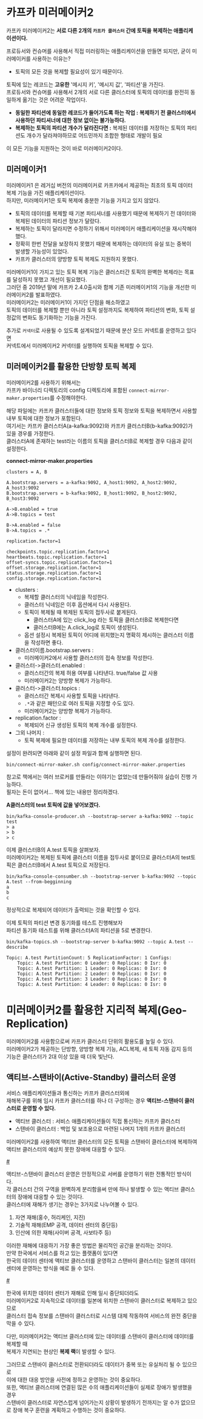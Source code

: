 # 카프카 미러메이커2

카프카 미러메이커2는 **서로 다른 2개의 `카프카 클러스터` 간에 토픽을 복제하는 애플리케이션이다.**        
     
프로듀서와 컨슈머를 사용해서 직접 미러링하는 애플리케이션을 만들면 되지만, 굳이 미러메이커를 사용하는 이유는?  
* 토픽의 모든 것을 복제할 필요성이 있기 때문이다.    
    
토픽에 있는 레코드는 **고유한** '메시지 키', '메시지 값', '파티션'을 가진다.         
프로듀서와 컨슈머를 사용해서 2개의 서로 다른 클러스터에 토픽의 데이터를 완전히 동일하게 옮기는 것은 어려운 작업이다.    
  
* **동일한 파티션에 동일한 레코드가 들어가도록 하는 작업 :** **복제하기 전 클러스터에서 사용하던 파티셔너에 대한 정보 없이는 불가능하다.**    
* **복제하는 토픽의 파티션 개수가 달라진다면 :** 복제된 데이터를 저장하는 토픽의 파티션도 개수가 달라져야하므로 어드민까지 조합한 형태로 개발이 필요  
    
이 모든 기능을 지원하는 것이 바로 미러메이커2이다.    

## 미러메이커1 
미러메이커1 은 레거십 버전의 미러메이커로 카프카에서 제공하는 최초의 토픽 데이터 복제 기능을 가진 애플리케이션이다.  
하지만, 미러메이커1은 토픽 복제에 충분한 기능을 가지고 있지 않았다.   

* 토픽의 데이터를 복제할 때 기본 파티셔너를 사용했기 때문에 복제하기 전 데이터와 복제된 데이터의 파티션 정보가 달랐다.   
* 복제하는 토픽이 달라지면 수정하기 위해서 미러메이커 애플리케이션을 재시작해야했다.      
* 정확히 한번 전달을 보장하지 못했기 때문에 복제하는 데이터의 유실 또는 중복이 발생할 가능성이 있었다.     
* 카프카 클러스터의 양방향 토픽 복제도 지원하지 못했다.    
  
미러메이커1이 가지고 있는 토픽 복제 기능은 클러스터간 토픽의 완벽한 복제라는 목표를 달성하지 못했고 개선이 필요했다.      
그러던 중 2019년 말에 카프카 2.4.0출시와 함께 기존 미러메이커1의 기능을 개선한 미러메이커2를 발표하였다.   
미러메이커2는 미러메이커1이 가지던 단점을 해소하였고    
토픽의 데이터를 복제할 뿐만 아니라 토픽 설정까지도 복제하여 파티션의 변화, 토픽 설정값의 변화도 동기화하는 기능을 가진다.   

추가로 `커넥터`로 사용될 수 있도록 설계되었기 때문에 분산 모드 커넥트를 운영하고 있다면    
커넥트에서 미러메이커2 커넥터를 실행하여 토픽을 복제할 수 있다.     

## 미러메이커2를 활용한 단방향 토픽 복제  
미러메이커2를 사용하기 위해서는    
카프카 바이너리 디렉토리의 config 디렉토리에 포함된 `connect-mirror-maker.properties`를 수정해야한다.     
     
해당 파일에는 카프카 클러스터들에 대한 정보와 토픽 정보와 토픽을 복제하면서 사용할 내부 토픽에 대한 정보가 포함된다.         
여기서는 카프카 클러스터A(a-kafka:9092)와 카프카 클러스터B(b-kafka:9092)가 있을 경우를 가정한다.       
클러스터A에 존재하는 test라는 이름의 토픽을 클러스터B로 복제할 경우 다음과 같이 설정한다.     
  
**connect-mirror-maker.properties**   
```properties
clusters = A, B

A.bootstrap.servers = a-kafka:9092, A_host1:9092, A_host2:9092, A_host3:9092
B.bootstrap.servers = b-kafka:9092, B_host1:9092, B_host2:9092, B_host3:9092

A->B.enabled = true
A->B.topics = test

B->A.enabled = false
B->A.topics = .*

replication.factor=1

checkpoints.topic.replication.factor=1
heartbeats.topic.replication.factor=1
offset-syncs.topic.replication.factor=1
offset.storage.replication.factor=1
status.storage.replication.factor=1
config.storage.replication.factor=1
```
* clusters : 
    * 복제할 클러스터의 닉네임을 작성한다. 
    * 클러스터 닉네임은 이후 옵션에서 다시 사용된다.   
    * 토픽이 복제될 때 복제된 토픽의 접두사로 붙게된다.   
        * 클러스터A에 있는 click_log 라는 토픽을 클러스터B로 복제한다면  
        * 클러스터B에는 A.click_log로 토픽이 생성된다.  
    * 옵션 설정시 복제된 토픽이 어디에 위치했는지 명확히 제시하는 클러스터 이름을 작성하면 좋다.  
* 클러스터이름.bootstrap.servers : 
    * 미러메이커2에서 사용할 클러스터의 접속 정보를 작성한다.   
* 클러스터->클러스터.enabled :
    * 클러스터간의 복제 허용 여부를 나타낸다. true/false 값 사용  
    * 미러메이커2는 양방향 복제가 가능하다.  
* 클러스터->클러스터.topics :
    * 클러스터간 복제시 사용할 토픽을 나타낸다.     
    * `.*`과 같은 패턴으로 여러 토픽을 지정할 수도 있다.    
    * 미러메이커2는 양방향 복제가 가능하다.  
* replication.factor :
    * 복제되어 신규 생성된 토픽의 복제 개수를 설정한다.  
* 그외 나머지 :
    * 토픽 복제에 필요한 데이터를 저장하는 내부 토픽의 복제 개수를 설정한다.  

설정이 완려되면 아래와 같이 설정 파일과 함께 실행하면 된다.  

``` console
bin/connect-mirror-maker.sh config/connect-mirror-maker.properties
```

참고로 책에서는 여러 브로커를 만들라는 이야기는 없었는데 만들어줘야 실습이 진행 가능하다.      
필자는 돈이 없어서... 책에 있는 내용만 정리하겠다.   

**A클러스터의 test 토픽에 값을 넣어보겠다.**  
```console
bin/kafka-console-producer.sh --bootstrap-server a-kafka:9092 --topic test
> a
> b
> c
```
이제 클러스터B의 A.test 토픽을 살펴보자.    
미러메이커2는 복제된 토픽에 클러스터 이름을 접두사로 붙이므로 클러스터A의 test토픽은 클러스터B에서 A.test 토픽으로 저장된다.    

```console
bin/kafka-console-consumber.sh --bootstrap-server b-kafka:9092 --topic A.test --from-begginning  
a
b
c
```
정상적으로 복제되어 데이터가 출력되는 것을 확인할 수 있다.      
      
이제 토픽의 파티션 변경 동기화를 테스트 진행해보자    
파티션 동기화 테스트를 위해 클러스터A의 파티션을 5로 변경한다.  

```console
bin/kafka-topics.sh --bootstrap-server b-kafka:9092 --topic A.test --describe

Topic: A.test PartitionCount: 5 ReplicationFactor: 1 Configs:
    Topic: A.test Partition: 0 Leader: 0 Replicas: 0 Isr: 0
    Topic: A.test Partition: 1 Leader: 0 Replicas: 0 Isr: 0
    Topic: A.test Partition: 2 Leader: 0 Replicas: 0 Isr: 0
    Topic: A.test Partition: 3 Leader: 0 Replicas: 0 Isr: 0
    Topic: A.test Partition: 4 Leader: 0 Replicas: 0 Isr: 0
```

# 미러메이커2를 활용한 지리적 복제(Geo-Replication)    

미러메이커2를 사용함으로써 카프카 클러스터 단위의 활용도를 높일 수 있다.   
미러메이커2가 제공하는 단방향, 양방향 복제 기능, ACL복제, 새 토픽 자동 감지 등의 기능은 클러스터가 2대 이상 있을 때 더욱 빛난다.   

## 액티브-스탠바이(Active-Standby) 클러스터 운영  
   
서비스 애플리케이션들과 통신하는 카프카 클러스터외에   
재해복구를 위해 임시 카프카 클러스터를 하나 더 구성하는 경우 **액티브-스탠바이 클러스터로 운영할 수 있다.**    

* 액티브 클러스터 : 서비스 애플리케이션들이 직접 통신하는 카프카 클러스터    
* 스탠바이 클러스터 : 백업 및 보조용으로 마련된 나머지 1개의 카프카 클러스터  

미러메이커2를 사용하여 액티브 클러스터의 모든 토픽을 스탠바이 클러스터에 복제하여 액티브 클러스터의 예상치 못한 장애에 대응할 수 있다.   

[#](#)

액티브-스탠바이 클러스터 운영은 안정적으로 서버를 운영하기 위한 전통적인 방식이다.     
각 클러스터 간의 구역을 완벽하게 분리함을써 만에 하나 발생할 수 있는 액티브 클러스터의 장애에 대응할 수 있는 것이다.    
클러스터에 재해가 생기는 경우는 3가지로 나누어볼 수 있다.    
 
1. 자연 재해(홍수, 허리케인, 지진) 
2. 기술적 재해(EMP 공격, 데이터 센터의 중단등)   
3. 인산에 의한 재해(사이버 공격, 사보타주 등)   
    
이러한 재해에 대응하기 가장 좋은 방법은 물리적인 공간을 분리하는 것이다.     
만약 한국에서 서비스를 하고 있는 플랫폼이 있다면     
한국의 데이터 센터에 액티브 클러스터를 운영하고 스탠바이 클러스터는 일본의 데이터 센터에 운영하는 방식을 예로 들 수 있다.  

[#](#) 
   
한국에 위치한 데이터 센터가 재해로 인해 일시 중단되더라도      
미러메이커2로 지속적으로 데이터를 일본에 위치한 스탠바이 클러스터로 복제하고 있으므로      
클러스터 접속 정보를 스탠바이 클러스터로 시스템 대체 작동하여 서비스의 완전 중단을 막을 수 있다.    

다만, 미러메이커2는 액티브 클러스터에 있는 데이터를 스탠바이 클러스터에 데이터를 복제할 때   
복제가 지연되는 현상인 **복제 랙**이 발생할 수 있다.     
  
그러므로 스탠바이 클러스터로 전환되더라도 데이터가 중복 또는 유실처리 될 수 있으므로         
이에 대한 대응 방안을 사전에 정하고 운영하는 것이 중요하다.        
또한, 액티브 클러스터에 연결된 많은 수의 애플리케이션들이 실제로 장애가 발생했을 경우     
스탠바이 클러스터로 자연스럽게 넘어가는지 상황이 발생하기 전까지는 알 수가 없으므로 장애 복구 훈련을 계획하고 수행하는 것이 중요하다.  

